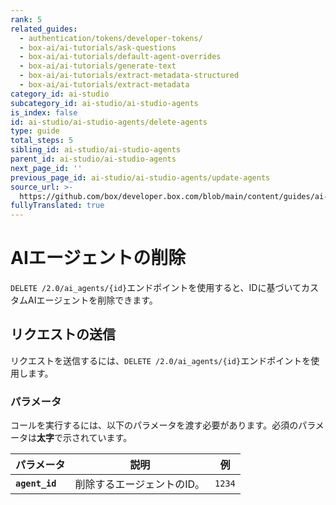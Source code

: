 ```yaml
---
rank: 5
related_guides:
  - authentication/tokens/developer-tokens/
  - box-ai/ai-tutorials/ask-questions
  - box-ai/ai-tutorials/default-agent-overrides
  - box-ai/ai-tutorials/generate-text
  - box-ai/ai-tutorials/extract-metadata-structured
  - box-ai/ai-tutorials/extract-metadata
category_id: ai-studio
subcategory_id: ai-studio/ai-studio-agents
is_index: false
id: ai-studio/ai-studio-agents/delete-agents
type: guide
total_steps: 5
sibling_id: ai-studio/ai-studio-agents
parent_id: ai-studio/ai-studio-agents
next_page_id: ''
previous_page_id: ai-studio/ai-studio-agents/update-agents
source_url: >-
  https://github.com/box/developer.box.com/blob/main/content/guides/ai-studio/ai-studio-agents/delete-agents.md
fullyTranslated: true
---
```

# AIエージェントの削除

`DELETE /2.0/ai_agents/{id}`エンドポイントを使用すると、IDに基づいてカスタムAIエージェントを削除できます。

## リクエストの送信

リクエストを送信するには、`DELETE /2.0/ai_agents/{id}`エンドポイントを使用します。

<Samples id="delete-ai-agents-id">

</Samples>

### パラメータ

コールを実行するには、以下のパラメータを渡す必要があります。必須のパラメータは**太字**で示されています。

| パラメータ          | 説明             | 例      |
| -------------- | -------------- | ------ |
| **`agent_id`** | 削除するエージェントのID。 | `1234` |
